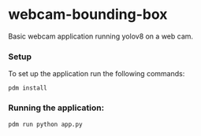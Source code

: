 # webcam-bounding-box

Basic webcam application running yolov8 on a web cam. 

### Setup
To set up the application run the following commands:
```
pdm install 
```

### Running the application:
```
pdm run python app.py
```
